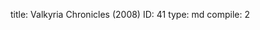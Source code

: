 title:          Valkyria Chronicles (2008)
ID:             41
type:           md
compile:        2


